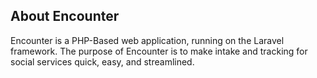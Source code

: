 
## About Encounter

Encounter is a PHP-Based web application, running on the Laravel framework. The purpose of Encounter is to make intake and tracking for social services quick, easy, and streamlined.
